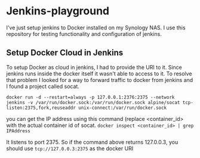 # Jenkins-playground
I've just setup jenkins to Docker installed on my Synology NAS. I use this repository for testing functionality and configuration of jenkins.

## Setup Docker Cloud in Jenkins
To setup Docker as cloud in jenkins, I had to provide the URI to it. Since jenkins runs inside the docker itself it wasn't able to access to it. To resolve that problem I looked for a way to forward traffic to docker from jenkins and I found a project called socat. 

```docker run -d --restart=always -p 127.0.0.1:2376:2375 --network jenkins -v /var/run/docker.sock:/var/run/docker.sock alpine/socat tcp-listen:2375,fork,reuseaddr unix-connect:/var/run/docker.sock```

you can get the IP address using this command (replace <container_id> with the actual container id of socat. 
```docker inspect <container_id> | grep IPAddress```

It listens to port 2375. So if the command above returns 127.0.0.3, you should use 
```tcp://127.0.0.3:2375```
as the docker URI
